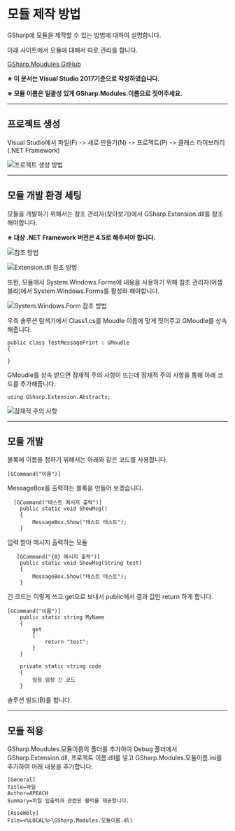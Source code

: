 **모듈 제작 방법**
===================

GSharp에 모듈을 제작할 수 있는 방법에 대하여 설명합니다.

아래 사이트에서 모듈에 대해서 따로 관리를 합니다.

[GSharp.Moudules GitHub](https://github.com/iodes/GSharp.Modules/tree/0c5ab28005f96b5d8e14db1e2919424bf51493af)

**※ 이 문서는 Visual Studio 2017기준으로 작성하였습니다.**

**※ 모듈 이름은 일괄성 있게 GSharp.Modules.이름으로 짓어주세요.**

----------

프로젝트 생성
-------------
Visual Studio에서 파일(F) -> 새로 만들기(N) -> 프로젝트(P) -> 클래스 라이브러리(.NET Framework)

![프로젝트 생성 방법](https://i.imgur.com/EVjtT64.png)

----------

모듈 개발 환경 세팅
-------------

모듈을 개발하기 위해서는 참조 관리자(찾아보기)에서 GSharp.Extension.dll를 참조해야합니다. 

**※ 대상  .NET Framework 버전은 4.5로 해주셔야 합니다.**

![참조 방법](https://i.imgur.com/XI8gAfN.png)

![Extension.dll 참조 방법](https://i.imgur.com/BOswesj.png)

또한, 모듈에서 System.Windows.Forms에 내용을 사용하기 위해 참조 관리자(어셈블리)에서 System.Windows.Forms를 활성화 해야합니다.

![System.Windows.Form 참조 방법](https://i.imgur.com/4phvnqX.png)

우측 솔루션 탐색기에서 Class1.cs를 Moudle 이름에 맞게 짓어주고 GMoudle를 상속해줍니다.

    public class TestMessagePrint : GMoudle
    {

    }

GMoudle를 상속 받으면 잠재적 주의 사항이 뜨는데 잠재적 주의 사항을 통해  아래 코드를 추가해줍니다.

    using GSharp.Extension.Abstracts;

![잠재적 주의 사항](https://i.imgur.com/PxziIjZ.png)


----------

모듈 개발
-------------
블록에 이름을 정하기 위해서는 아래와 같은 코드를 사용합니다.

    [GCommand("이름")]

 MessageBox를 출력하는 블록을 만들어 보겠습니다.

      [GCommand("테스트 메시지 출력")]
        public static void ShowMsg()
        {
            MessageBox.Show("테스트 테스트");
        }

입력 받아 메시지 출력하는 모듈

       [GCommand("{0} 메시지 출력")]
        public static void ShowMsg(String test)
        {
            MessageBox.Show("테스트 테스트");
        }

긴 코드는 이렇게 쓰고 get으로 보내서 public에서 결과 값만 return 하게 합니다.

    [GCommand("이름")]
        public static string MyName
        {
            get
            {
                return "test";
            }
        }
        
        private static string code
        {
            엄청 엄청 긴 코드
        } 
   

솔루션 빌드(B)를 합니다.

----------

모듈 적용
-------------
 GSharp.Moudules.모듈이름의 폴더를 추가하여  Debug 폴더에서 GSharp.Extension.dll, 프로젝트 이름.dll를 넣고 GSharp.Modules.모듈이름.ini를 추가하여 아래 내용을 추가합니다.

    [General]
	Title=파일
	Author=APEACH
	Summary=파일 입출력과 관련된 블럭을 제공합니다.

	[Assembly]
	File=<%LOCAL%>\GSharp.Modules.모듈이름.dll

